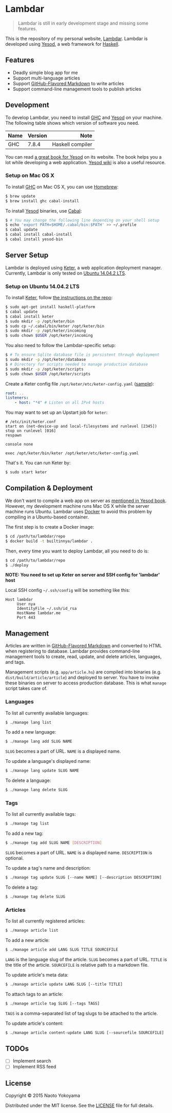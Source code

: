 # Lambdar

> Lambdar is still in early development stage and missing some features.

This is the repository of my personal website, [Lambdar][].
Lambdar is developed using [Yesod][], a web framework for [Haskell][].

[Lambdar]: http://lambdar.me/
[Yesod]: http://www.yesodweb.com/
[Haskell]: https://www.haskell.org/

## Features

- Deadly simple blog app for me
- Support multi-language articles
- Support [GitHub-Flavored Markdown][] to write articles
- Support command-line management tools to publish articles

[GitHub-Flavored Markdown]: https://help.github.com/articles/github-flavored-markdown/

## Development

To develop Lambdar, you need to install [GHC][] and [Yesod][] on your machine.
The following table shows which version of software you need.

[GHC]: https://www.haskell.org/ghc/

| Name | Version |             Note |
|------|---------|-----------------:|
| GHC  | 7.8.4   | Haskell compiler |

You can read [a great book for Yesod](http://www.yesodweb.com/book) on its website.
The book helps you a lot while developing a web application.
[Yesod wiki](https://github.com/yesodweb/yesod/wiki) is also a useful resource.


### Setup on Mac OS X

To install [GHC][] on Mac OS X, you can use [Homebrew][]:

```bash
$ brew update
$ brew install ghc cabal-install
```

[Homebrew]: http://brew.sh/

To install [Yesod][] binaries, use [Cabal][]:
```bash
$ # You may change the following line depending on your shell setup
$ echo 'export PATH=$HOME/.cabal/bin:$PATH' >> ~/.profile
$ cabal update
$ cabal install cabal-install
$ cabal install yesod-bin
```

[Cabal]: https://www.haskell.org/cabal/

## Server Setup

Lambdar is deployed using [Keter][], a web application deployment manager.
Currently, Lambdar is only tested on [Ubuntu 14.04.2 LTS][].

[Keter]: https://github.com/snoyberg/keter
[Ubuntu 14.04.2 LTS]: http://releases.ubuntu.com/14.04/

### Setup on Ubuntu 14.04.2 LTS

To install [Keter][], follow [the instructions on the repo](https://github.com/snoyberg/keter#setup):
```bash
$ sudo apt-get install haskell-platform
$ cabal update
$ cabal install keter
$ sudo mkdir -p /opt/keter/bin
$ sudo cp ~/.cabal/bin/keter /opt/keter/bin
$ sudo mkdir -p /opt/keter/incoming
$ sudo chown $USER /opt/keter/incoming
```

You also need to follow the Lambdar-specific setup:
```bash
$ # To ensure Sqlite database file is persistent through deployment
$ sudo mkdir -p /opt/keter/database
$ # Directory for scripts needed to manage production database
$ sudo mkdir -p /opt/keter/scripts
$ sudo chown $USER /opt/keter/scripts
```

Create a Keter config file `/opt/keter/etc/keter-config.yaml` ([sample](https://github.com/snoyberg/keter/blob/master/etc/keter-config.yaml)):
```yaml
root: ..
listeners:
    - host: "*4" # Listen on all IPv4 hosts
```

You may want to set up an Upstart job for `keter`:
```
# /etc/init/keter.conf
start on (net-device-up and local-filesystems and runlevel [2345])
stop on runlevel [016]
respawn

console none

exec /opt/keter/bin/keter /opt/keter/etc/keter-config.yaml
```

That's it.
You can run Keter by:
```bash
$ sudo start keter
```

## Compilation & Deployment

We don't want to compile a web app on server as [mentioned in Yesod book](http://www.yesodweb.com/book/deploying-your-webapp#deploying-your-webapp_compiling).
However, my development machine runs Mac OS X while the server machine runs Ubuntu.
Lambdar uses [Docker][] to avoid this problem by compiling in a Ubuntu-based container.

[Docker]: https://www.docker.com/

The first step is to create a Docker image:
```bash
$ cd /path/to/lambdar/repo
$ docker build -t builtinnya/lambdar .
```

Then, every time you want to deploy Lambdar, all you need to do is:
```bash
$ cd /path/to/lambdar/repo
$ ./deploy
```

**NOTE: You need to set up Keter on server and SSH config for 'lambdar' host**

Local SSH config `~/.ssh/config` will be something like this:

```
Host lambdar
     User nya
     IdentityFile ~/.ssh/id_rsa
     HostName lambdar.me
     Port 443
```

## Management

Articles are written in [GitHub-Flavored Markdown][] and converted to HTML when
registering to database.
Lambdar provides command-line management tools to create, read, update, and delete
articles, languages, and tags.

Management scripts (e.g. `app/article.hs`) are compiled into binaries (e.g. `dist/build/article/article`) and deployed to server.
You have to invoke these binaries on server to access production database.
This is what `manage` script takes care of.

### Languages

To list all currently available languages:
```bash
$ ./manage lang list
```

To add a new language:
```bash
$ ./manage lang add SLUG NAME
```

`SLUG` becomes a part of URL. `NAME` is a displayed name.

To update a language's displayed name:
```bash
$ ./manage lang update SLUG NAME
```

To delete a language:
```bash
$ ./manage lang delete SLUG
```

### Tags

To list all currently available tags:
```bash
$ ./manage tag list
```

To add a new tag:
```bash
$ ./manage tag add SLUG NAME [DESCRIPTION]
```

`SLUG` becomes a part of URL. `NAME` is a displayed name.
`DESCRIPTION` is optional.

To update a tag's name and description:
```bash
$ ./manage tag update SLUG [--name NAME] [--description DESCRIPTION]
```

To delete a tag:
```bash
$ ./manage tag delete SLUG
```

### Articles

To list all currently registered articles:
```bash
$ ./manage article list
```

To add a new article:
```bash
$ ./manage article add LANG SLUG TITLE SOURCEFILE
```

`LANG` is the language slug of the article.
`SLUG` becomes a part of URL.
`TITLE` is the title of the article.
`SOURCEFILE` is relative path to a markdown file.

To update article's meta data:
```bash
$ ./manage article update LANG SLUG [--title TITLE]
```

To attach tags to an article:
```bash
$ ./manage article tag SLUG [--tags TAGS]
```

`TAGS` is a comma-separated list of tag slugs to be attached to the article.

To update article's content:
```bash
$ ./manage article content-update LANG SLUG [--sourcefile SOURCEFILE]
```

## TODOs

- [ ] Implement search
- [ ] Implement RSS feed

## License

Copyright © 2015 Naoto Yokoyama

Distributed under the MIT license. See the [LICENSE](./LICENSE) file for full details.

